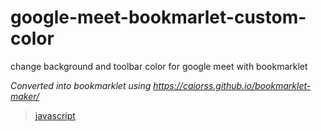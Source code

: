# google-meet-bookmarlet-custom-color
 change background and toolbar color for google meet with bookmarklet
 
 _Converted into bookmarklet using https://caiorss.github.io/bookmarklet-maker/_

>[javascript](https://raw.githubusercontent.com/voltrare/google-meet-bookmarlet-custom-color/main/bookmarklet.txt)

